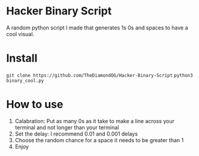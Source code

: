 # Hacker Binary Script
A random python script I made that generates 1s 0s and spaces to have a cool visual.
# Install
`git clone https://github.com/TheDiamondOG/Hacker-Binary-Script`
`python3 binary_cool.py`
# How to use
1. Calabration: Put as many 0s as it take to make a line across your terminal and not longer than your terminal
2. Set the delay: I recommend 0.01 and 0.001 delays
3. Choose the random chance for a space it needs to be greater than 1
4. Enjoy
